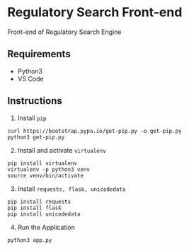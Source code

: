 # Regulatory Search Front-end

Front-end of Regulatory Search Engine

## Requirements 

* Python3
* VS Code

## Instructions

1. Install `pip`
```
curl https://bootstrap.pypa.io/get-pip.py -o get-pip.py
python3 get-pip.py
```

2. Install and activate `virtualenv`
```
pip install virtualenv
virtualenv -p python3 venv
source venv/bin/activate
```

3. Install `requests, flask, unicodedata` 
```
pip install requests
pip install flask
pip install unicodedata
```

4. Run the Application
```
python3 app.py
```




 
